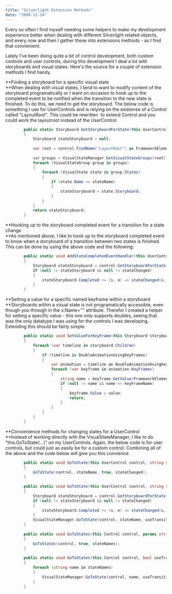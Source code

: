 ```yaml
---
title: "Silverlight Extension Methods"
date: "2008-11-24"
---
```


Every so often I find myself needing some helpers to make my development experience better when dealing with different Silverlight related objects, and every now and then I gather these into extensions methods - as I find that convienient.  
  
Lately I've been doing quite a bit of control development, both custom controls and user controls, during this development I deal a lot with storyboards and visual states. Here's the source for a couple of extension methods I find handy.  
  
**Finding a storyboard for a specific visual state  
**When dealing with visual states, I tend to want to modify content of the storyboard programatically or I want on occasion to hook up to the completed event to be notified when the transition to the new state is finished. To do this, we need to get the storyboard. The below code is something I use for UserControls and is relying on the existense of a Control called "LayoutRoot". This could be rewritten  to extend Control and you could work the layoutroot instead of the UserControl.  
  
```csharp  
        public static Storyboard GetStoryboardForState(this UserControl control, string stateName)  
        {  
            Storyboard stateStoryboard = null;  
  
            var root = control.FindName("LayoutRoot") as FrameworkElement;  
             
            var groups = VisualStateManager.GetVisualStateGroups(root);  
            foreach (VisualStateGroup group in groups)  
            {  
                foreach (VisualState state in group.States)  
                {  
                    if (state.Name == stateName)  
                    {  
                        stateStoryboard = state.Storyboard;  
                    }  
                }  
            }  
            return stateStoryboard;  
        }  
```  
  
**Hooking up to the storyboard completed event for a transition for a state change  
**As mentioned above, I like to hook up to the storyboard completed event to know when a storyboard of a transition between two states is finished. This can be done by using the above code and the following:  
  
```csharp  
        public static void AddStateCompletedEventHandler(this UserControl control, string stateName, EventHandler stateChanged)  
        {  
            Storyboard stateStoryboard = control.GetStoryboardForState(stateName);  
            if (null != stateStoryboard && null != stateChanged)  
            {  
                stateStoryboard.Completed += (s, e) => stateChanged(s, new EventArgs());  
            }  
        }  
```  
  
**Setting a value for a specific named keyframe within a storyboard  
**Storyboards within a visual state is not programatically accessible, even though you through in the x:Name="" attribute. Therefor I created a helper for setting a specific value - this one only supports doubles, seeing that was the only datatype I was using for the controls I was developing. Extending this should be fairly simple.  
  
```csharp  
        public static void SetValueForKeyFrame(this Storyboard storyboard, string keyFrameName, double value)  
        {  
            foreach (var timeline in storyboard.Children)  
            {  
                if (timeline is DoubleAnimationUsingKeyFrames)  
                {  
                    var animation = timeline as DoubleAnimationUsingKeyFrames;  
                    foreach (var keyframe in animation.KeyFrames)  
                    {  
                        string name = keyframe.GetValue(FrameworkElement.NameProperty) as string;  
                        if (null != name && name == keyFrameName)  
                        {  
                            keyframe.Value = value;  
                            return;  
                        }  
                    }  
                }  
            }             
        }  
```  
  
**Convienience methods for changing states for a UserControl  
**Instead of working directly with the VisualStateManager, I like to do "this.GoToState(...)" on my UserControls. Again, the below code is for user controls, but could just as easily be for a custom control. Combining all of the above and the code below will give you this convience.  
```csharp  
        public static void GoToState(this UserControl control, string stateName, EventHandler stateChanged)  
        {  
            GoToState(control, stateName, true, stateChanged);  
        }  
  
        public static void GoToState(this UserControl control, string stateName, bool useTransitions, EventHandler stateChanged)  
        {  
            Storyboard stateStoryboard = control.GetStoryboardForState(stateName);  
            if (null != stateStoryboard && null != stateChanged)  
            {  
                stateStoryboard.Completed += (s, e) => stateChanged(s, new EventArgs());  
            }  
            VisualStateManager.GoToState(control, stateName, useTransitions);  
        }  
  
        public static void GoToStates(this Control control, params string\[\] stateNames)  
        {  
            GoToStates(control, true, stateNames);  
        }  
  
        public static void GoToStates(this Control control, bool useTransitions, params string\[\] stateNames)  
        {  
            foreach (string name in stateNames)  
            {  
                VisualStateManager.GoToState(control, name, useTransitions);  
            }  
        }  
```
